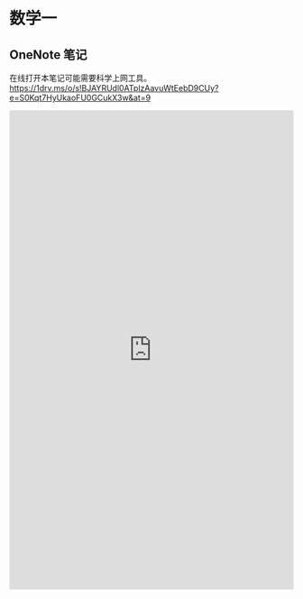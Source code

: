 # 数学一


## OneNote 笔记  
在线打开本笔记可能需要科学上网工具。  
https://1drv.ms/o/s!BJAYRUdl0ATplzAavuWtEebD9CUy?e=S0Kqt7HyUkaoFU0GCukX3w&at=9  
<iframe  
 height=850 
 width=100% 
 src="https://onedrive.live.com/redir?resid=E904D06547451890%212992&authkey=%21Ahq-5a0R5sP0JTI&page=View&wd=target%28Just%20Math.one%7Cd0c00699-951a-48c9-9530-1c3eaae98358%2F%E6%95%B0%E5%AD%A6%E7%AC%A6%E5%8F%B7%7C70245f53-017a-4aca-b20c-88e4278a4265%2F%29&wdorigin=NavigationUrl"  
 frameborder=0  
 allowfullscreen>
</iframe>
